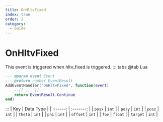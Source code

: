 ```yaml
---
title: OnHltvFixed
index: true
order: 2
category:
  - Guide
---
```


# OnHltvFixed
This event is triggered when hltv_fixed is triggered.
::: tabs
@tab Lua
```lua
--- @param event Event
--- @return number EventResult
AddEventHandler("OnHltvFixed", function(event)
    --[[ ... ]]
    return EventResult.Continue
end)
```

:::
|    Key   | Data Type |
| :------: | :-------: |
|  `posx`  |   `int`   |
|  `posy`  |   `int`   |
|  `posz`  |   `int`   |
|  `theta` |   `int`   |
|   `phi`  |   `int`   |
| `offset` |   `int`   |
|   `fov`  |  `float`  |
| `target` |   `int`   |